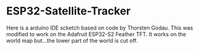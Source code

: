# ESP32-Satellite-Tracker

Here is a arduino IDE scketch based on code by Thorsten Godau.
This was modified to work on the Adafruit ESP32-S2 Feather TFT.
It works on the world map but...the lower part of the world is cut off.
